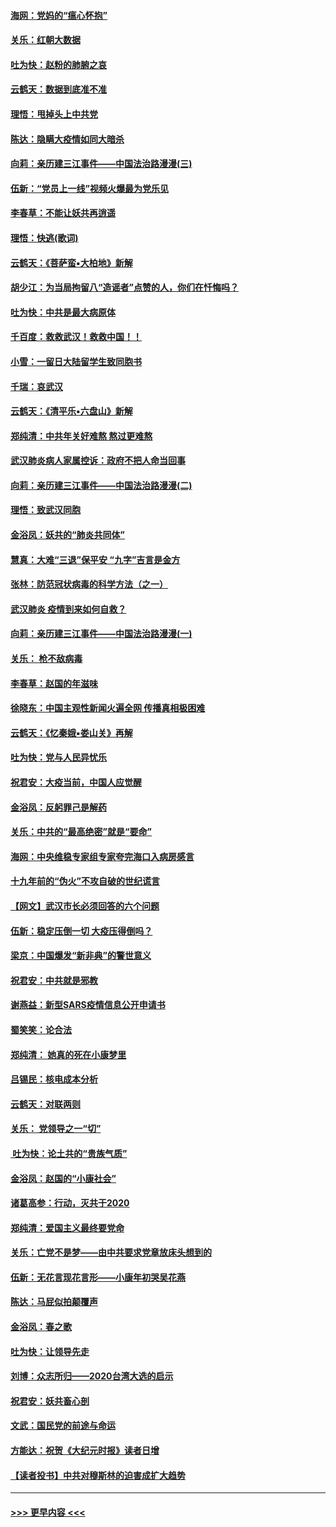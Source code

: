 #### [海网：党妈的“瘟心怀抱”](../pages/nsc993/n11840740.md?t=02032222) 
#### [关乐：红朝大数据](../pages/nsc993/n11840675.md?t=02032222) 
#### [吐为快：赵粉的肺腑之哀](../pages/nsc993/n11840618.md?t=02032222) 
#### [云鹤天：数据到底准不准](../pages/nsc993/n11840325.md?t=02032222) 
#### [理悟：甩掉头上中共党](../pages/nsc993/n11838826.md?t=02032222) 
#### [陈达：隐瞒大疫情如同大暗杀](../pages/nsc993/n11838771.md?t=02032222) 
#### [向莉：亲历建三江事件——中国法治路漫漫(三)](../pages/nsc993/n11831825.md?t=02032222) 
#### [伍新：“党员上一线”视频火爆最为党乐见](../pages/nsc993/n11838200.md?t=02032222) 
#### [李春草：不能让妖共再逍遥](../pages/nsc993/n11838102.md?t=02032222) 
#### [理悟：快逃(歌词)](../pages/nsc993/n11838083.md?t=02032222) 
#### [云鹤天：《菩萨蛮▪大柏地》新解](../pages/nsc993/n11838059.md?t=02032222) 
#### [胡少江：为当局拘留八“造谣者”点赞的人，你们在忏悔吗？](../pages/nsc993/n11836801.md?t=02032222) 
#### [吐为快：中共是最大病原体](../pages/nsc993/n11836748.md?t=02032222) 
#### [千百度：救救武汉！救救中国！！](../pages/nsc993/n11836145.md?t=02032222) 
#### [小雪：一留日大陆留学生致同胞书](../pages/nsc993/n11834624.md?t=02032222) 
#### [千瑞：哀武汉](../pages/nsc993/n11833647.md?t=02032222) 
#### [云鹤天：《清平乐▪六盘山》新解](../pages/nsc993/n11833611.md?t=02032222) 
#### [郑纯清：中共年关好难熬 熬过更难熬](../pages/nsc993/n11833489.md?t=02032222) 
#### [武汉肺炎病人家属控诉：政府不把人命当回事](../pages/nsc993/n11833205.md?t=02032222) 
#### [向莉：亲历建三江事件——中国法治路漫漫(二)](../pages/nsc993/n11829102.md?t=02032222) 
#### [理悟：致武汉同胞](../pages/nsc993/n11831522.md?t=02032222) 
#### [金浴凤：妖共的“肺炎共同体”](../pages/nsc993/n11829448.md?t=02032222) 
#### [慧真：大难“三退”保平安 “九字”吉言是金方](../pages/nsc993/n11829501.md?t=02032222) 
#### [张林：防范冠状病毒的科学方法（之一）](../pages/nsc993/n11828618.md?t=02032222) 
#### [武汉肺炎 疫情到来如何自救？](../pages/nsc993/n11827632.md?t=02032222) 
#### [向莉：亲历建三江事件——中国法治路漫漫(一)](../pages/nsc993/n11827190.md?t=02032222) 
#### [关乐： 枪不敌病毒](../pages/nsc993/n11826746.md?t=02032222) 
#### [李春草：赵国的年滋味](../pages/nsc993/n11826321.md?t=02032222) 
#### [徐晓东：中国主观性新闻火遍全网 传播真相极困难](../pages/nsc993/n11826508.md?t=02032222) 
#### [云鹤天：《忆秦娥▪娄山关》再解](../pages/nsc993/n11824682.md?t=02032222) 
#### [吐为快：党与人民异忧乐](../pages/nsc993/n11824660.md?t=02032222) 
#### [祝君安：大疫当前，中国人应觉醒](../pages/nsc993/n11821946.md?t=02032222) 
#### [金浴凤：反躬罪己是解药](../pages/nsc993/n11820280.md?t=02032222) 
#### [关乐：中共的“最高绝密”就是“要命”](../pages/nsc993/n11816946.md?t=02032222) 
#### [海网：中央维稳专家组专家夸完海口入病房感言](../pages/nsc993/n11815138.md?t=02032222) 
#### [十九年前的“伪火”不攻自破的世纪谎言](../pages/nsc993/n11813238.md?t=02032222) 
#### [【网文】武汉市长必须回答的六个问题](../pages/nsc993/n11813848.md?t=02032222) 
#### [伍新：稳定压倒一切 大疫压得倒吗？](../pages/nsc993/n11812634.md?t=02032222) 
#### [梁京：中国爆发“新非典”的警世意义](../pages/nsc993/n11812554.md?t=02032222) 
#### [祝君安：中共就是邪教](../pages/nsc993/n11812431.md?t=02032222) 
#### [谢燕益：新型SARS疫情信息公开申请书](../pages/nsc993/n11808840.md?t=02032222) 
#### [蜀笑笑：论合法](../pages/nsc993/n11808064.md?t=02032222) 
#### [郑纯清： 她真的死在小康梦里](../pages/nsc993/n11806623.md?t=02032222) 
#### [吕锡民：核电成本分析](../pages/nsc993/n11806284.md?t=02032222) 
#### [云鹤天：对联两则](../pages/nsc993/n11805957.md?t=02032222) 
#### [关乐： 党领导之一“切”](../pages/nsc993/n11804505.md?t=02032222) 
#### [ 吐为快：论土共的“贵族气质”](../pages/nsc993/n11804490.md?t=02032222) 
#### [金浴凤：赵国的“小康社会”](../pages/nsc993/n11804452.md?t=02032222) 
#### [诸葛高参：行动，灭共于2020](../pages/nsc993/n11804120.md?t=02032222) 
#### [郑纯清：爱国主义最终要党命](../pages/nsc993/n11802197.md?t=02032222) 
#### [关乐：亡党不是梦——由中共要求党章放床头想到的](../pages/nsc993/n11802156.md?t=02032222) 
#### [伍新：无花言现花言形——小康年初哭吴花燕](../pages/nsc993/n11800044.md?t=02032222) 
#### [陈达：马屁似拍颠覆声](../pages/nsc993/n11800010.md?t=02032222) 
#### [金浴凤：春之歌](../pages/nsc993/n11797687.md?t=02032222) 
#### [吐为快：让领导先走](../pages/nsc993/n11797512.md?t=02032222) 
#### [刘博：众志所归——2020台湾大选的启示](../pages/nsc993/n11796878.md?t=02032222) 
#### [祝君安：妖共畜心剖](../pages/nsc993/n11794273.md?t=02032222) 
#### [文武：国民党的前途与命运](../pages/nsc993/n11794198.md?t=02032222) 
#### [方能达：祝贺《大纪元时报》读者日增](../pages/nsc993/n11793807.md?t=02032222) 
#### [【读者投书】中共对穆斯林的迫害成扩大趋势](../pages/nsc993/n11791371.md?t=02032222) 

----
#### [ >>> 更早内容 <<< ](../indexes/nsc993-earlier.md)
